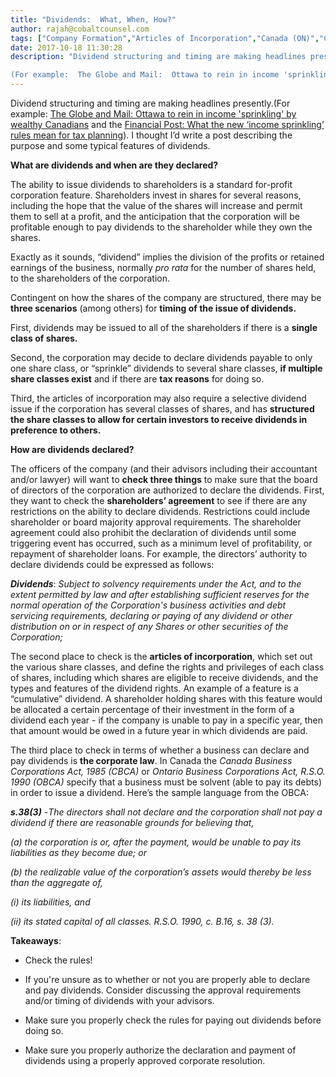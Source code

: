 ```yaml
---
title: "Dividends:  What, When, How?"
author: rajah@cobaltcounsel.com
tags: ["Company Formation","Articles of Incorporation","Canada (ON)","Canada (General)"]
date: 2017-10-18 11:30:28
description: "Dividend structuring and timing are making headlines presently.

(For example:  The Globe and Mail:  Ottawa to rein in income 'sprinkling' by wealthy Canadians and the Financial Post: What the new ‘in..."
---
```


Dividend structuring and timing are making headlines presently.(For example:  [The Globe and Mail:  Ottawa to rein in income 'sprinkling' by wealthy Canadians](https://beta.theglobeandmail.com/news/politics/ottawa-to-cut-back-on-income-sprinkling-by-doctors-and-other-professionals/article35717410/?ref=http://www.theglobeandmail.com&amp;) and the [Financial Post: What the new ‘income sprinkling’ rules mean for tax planning](http://business.financialpost.com/personal-finance/taxes/what-the-new-income-sprinkling-rules-mean-for-tax-planning)).  I thought I’d write a post describing the purpose and some typical features of dividends.

**What are dividends and when are they declared?**

The ability to issue dividends to shareholders is a standard for-profit corporation feature.  Shareholders invest in shares for several reasons, including the hope that the value of the shares will increase and permit them to sell at a profit, and the anticipation that the corporation will be profitable enough to pay dividends to the shareholder while they own the shares.


Exactly as it sounds, “dividend” implies the division of the profits or retained earnings of the business, normally *pro rata* for the number of shares held, to the shareholders of the corporation.

Contingent on how the shares of the company are structured, there may be **three scenarios** (among others) for **timing of the issue of dividends.**

First, dividends may be issued to all of the shareholders if there is a **single class of shares.**

Second, the corporation may decide to declare dividends payable to only one share class, or “sprinkle” dividends to several share classes, **if multiple share classes exist** and if there are **tax reasons** for doing so.

Third, the articles of incorporation may also require a selective dividend issue if the corporation has several classes of shares, and has **structured the share classes to allow for certain investors to receive dividends in preference to others.**

**How are dividends declared?**

The officers of the company (and their advisors including their accountant and/or lawyer) will want to **check three things** to make sure that the board of directors of the corporation are authorized to declare the dividends.  First, they want to check the **shareholders’ agreement** to see if there are any restrictions on the ability to declare dividends.  Restrictions could include shareholder or board majority approval requirements.  The shareholder agreement could also prohibit the declaration of dividends until some triggering event has occurred, such as a minimum level of profitability, or repayment of shareholder loans. For example, the directors’ authority to declare dividends could be expressed as follows:

***Dividends***: *Subject to solvency requirements under the Act, and to the extent permitted by law and after establishing sufficient reserves for the normal operation of the Corporation's business activities and debt servicing requirements, declaring or paying of any dividend or other distribution on or in respect of any Shares or other securities of the Corporation;*

The second place to check is the **articles of incorporation**, which set out the various share classes, and define the rights and privileges of each class of shares, including which shares are eligible to receive dividends, and the types and features of the dividend rights.  An example of a feature is a “cumulative” dividend. A shareholder holding shares with this feature would be allocated a certain percentage of their investment in the form of a dividend each year - if the company is unable to pay in a specific year, then that amount would be owed in a future year in which dividends are paid.

The third place to check in terms of whether a business can declare and pay dividends is **the corporate law**.  In Canada the *Canada Business Corporations Act, 1985 (CBCA)* or *Ontario Business Corporations Act, R.S.O. 1990 (OBCA)* specify that a business must be solvent (able to pay its debts) in order to issue a dividend.  Here’s the sample language from the OBCA:

***s.38(3)*** -*The directors shall not declare and the corporation shall not pay a dividend if there are reasonable grounds for believing that,*

*(a) the corporation is or, after the payment, would be unable to pay its liabilities as they become due; or*

*(b) the realizable value of the corporation’s assets would thereby be less than the aggregate of,*

*(i) its liabilities, and*

*(ii) its stated capital of all classes.  R.S.O. 1990, c. B.16, s. 38 (3).*

**Takeaways**:

- Check the rules!

- If you're unsure as to whether or not you are properly able to declare and pay dividends. Consider discussing the approval requirements and/or timing of dividends with your advisors.

- Make sure you properly check the rules for paying out dividends before doing so.

- Make sure you properly authorize the declaration and payment of dividends using a properly approved corporate resolution.
